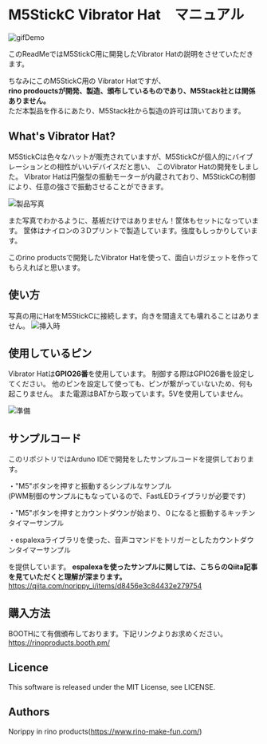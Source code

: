 # M5StickC Vibrator Hat　マニュアル

![gifDemo](https://user-images.githubusercontent.com/14104069/71437896-e01dfb80-2736-11ea-80e0-31f284552189.gif)

このReadMeではM5StickC用に開発したVibrator Hatの説明をさせていただきます。

ちなみにこのM5StickC用の Vibrator Hatですが、<br>
**rino prodouctsが開発、製造、頒布しているものであり、M5Stack社とは関係ありません。**<br>
ただ本製品を作るにあたり、M5Stack社から製造の許可は頂いております。

## What's Vibrator Hat?
M5StickCは色々なハットが販売されていますが、M5StickCが個人的にバイブレーションとの相性がいいデバイスだと思い、
このVibrator Hatの開発をしました。
Vibrator Hatは円盤型の振動モーターが内蔵されており、M5StickCの制御により、任意の強さで振動させることができます。

![製品写真](https://user-images.githubusercontent.com/14104069/71438011-4a36a080-2737-11ea-8691-4a0ddb229e8c.png)

また写真でわかるように、基板だけではありません！筐体もセットになっています。
筐体はナイロンの３Dプリントで製造しています。強度もしっかりしています。

このrino productsで開発したVibrator Hatを使って、面白いガジェットを作ってもらえればと思います。

## 使い方
写真の用にHatをM5StickCに接続します。向きを間違えても壊れることはありません。
![挿入時](https://user-images.githubusercontent.com/14104069/71437930-fd52ca00-2736-11ea-81b6-baa6bb67e05a.png)

## 使用しているピン
Vibrator Hatは**GPIO26番**を使用しています。
制御する際はGPIO26番を設定してください。
他のピンを設定して使っても、ピンが繋がっていないため、何も起こりません。
また電源はBATから取っています。5Vを使用していません。

![準備](https://user-images.githubusercontent.com/14104069/71437942-02b01480-2737-11ea-8d23-d39bd776c497.png)

## サンプルコード
このリポジトリではArduno IDEで開発をしたサンプルコードを提供しております。

・"M5"ボタンを押すと振動するシンプルなサンプル<br>   (PWM制御のサンプルにもなっているので、FastLEDライブラリが必要です)

・"M5"ボタンを押すとカウントダウンが始まり、０になると振動するキッチンタイマーサンプル

・espalexaライブラリを使った、音声コマンドをトリガーとしたカウントダウンタイマーサンプル

を提供しています。
**espalexaを使ったサンプルに関しては、こちらのQiita記事を見ていただくと理解が深まります。**<br>https://qiita.com/norippy_i/items/d8456e3c84432e279754

## 購入方法
BOOTHにて有償頒布しております。下記リンクよりお求めください。
<br>https://rinoproducts.booth.pm/


## Licence
This software is released under the MIT License, see LICENSE.

## Authors
Norippy in rino products(https://www.rino-make-fun.com/)
